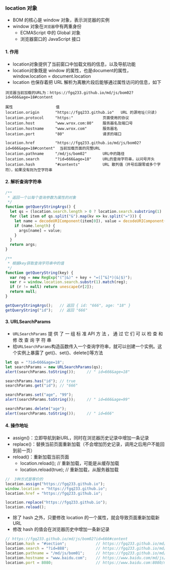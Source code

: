 ### location 对象
* BOM 的核心是 window 对象，表示浏览器的实例 
* window 对象在`浏览器`中有两重身份
  * ECMAScript 中的 Global 对象
  * 浏览器窗口的 JavaScript 接口

#### 1. 作用
* location对象提供了当前窗口中加载文档的信息，以及导航功能
* location对象既是 window 的属性，也是document的属性，window.location = document.location
* location 也保存着把 URL 解析为离散片段后能够通过属性访问的信息，如下

```
浏览器当前加载的URL为：https://fgq233.github.io/md/js/bom02?id=666&age=18#content

属性                   值                    
location.origin       "https://fgq233.github.io"   URL 的源地址(只读)
location.protocol     "https:"             页面使用的协议
location.host         "www.wrox.com:80"    服务器名及端口号
location.hostname     "www.wrox.com"       服务器名
location.port         "80"                 请求的端口

location.href         "https://fgq233.github.io/md/js/bom02?id=666&age=18#content"  当前加载页面的完整URL
location.pathname     "/md/js/bom02"       URL中的路径
location.search       "?id=666&age=18"     URL的查询字符串，以问号开头
location.hash         "#contents"          URL 散列值（井号后跟零或多个字符），如果没有则为空字符串
```

#### 2. 解析查询字符串
```js
/**
 * 返回一个以每个查询参数为属性的对象
 */
function getQueryStringArgs() {
  let qs = (location.search.length > 0 ? location.search.substring(1) : ""), args = {};
  for (let item of qs.split("&").map(kv => kv.split("="))) {
    let name = decodeURIComponent(item[0]), value = decodeURIComponent(item[1]);
    if (name.length) {
      args[name] = value;
    }
  }
  return args;
}

/**
 * 根据key获取查询字符串中的值
 */
function getQueryString(key) {
  var reg = new RegExp("(^|&)" + key + "=([^&]*)(&|$)");
  var r = window.location.search.substr(1).match(reg);
  if (r != null) return unescape(r[2]);
  return null;
}

getQueryStringArgs();   // 返回 { id: "666", age: "18" }
getQueryString("id");   // 返回 "666"
```


#### 3. URLSearchParams 
* `URLSearchParams` 提 供 了 一 组 标 准 API 方 法 ， 通 过 它 们 可 以 检 查 和 修 改 查 询 字 符 串 
* 给`URLSearchParams`构造函数传入一个查询字符串，就可以创建一个实例。这个实例上暴露了 get()、set()、delete()等方法

```js
let qs = "?id=666&age=18";
let searchParams = new URLSearchParams(qs);
alert(searchParams.toString());     // " id=666&age=18"

searchParams.has("id"); // true
searchParams.get("id"); // "666"

searchParams.set("age", "99");
alert(searchParams.toString());     // " id=666&age=99"

searchParams.delete("age");
alert(searchParams.toString());     // " id=666"
```


#### 4. 操作地址
* assign()：立即导航到新URL，同时在浏览器历史记录中增加一条记录
* replace()：替换当前页面重新加载（不会增加历史记录，调用之后用户不能回到前一页）
* reload()：重新加载当前页面
  * location.reload();       // 重新加载，可能是从缓存加载
  * location.reload(true);   // 重新加载，从服务器加载

```js
//  3种方式是等价的
location.assign("https://fgq233.github.io");
window.location = "https://fgq233.github.io";
location.href = "https://fgq233.github.io";

location.replace("https://fgq233.github.io");
location.reload();
```

* 除了 hash 之外，只要修改 location 的一个属性，就会导致页面重新加载新 URL
* 修改 hash 的值会在浏览器历史中增加一条新记录

```js
// https://fgq233.github.io/md/js/bom02?id=666#content
location.hash = "#section";             // https://fgq233.github.io/md/js/bom02?id=666#section
location.search = "?id=888";            // https://fgq233.github.io/md/js/bom02?id=888#section
location.pathname = "/md/js/bom01";     // https://fgq233.github.io/md/js/bom01?id=888#section
location.hostname = "www.baidu.com";    // https://www.baidu.com/md/js/bom01?id=888#section
location.port = 8080;                   // https://www.baidu.com:8080/md/js/bom01?id=888#section
```













